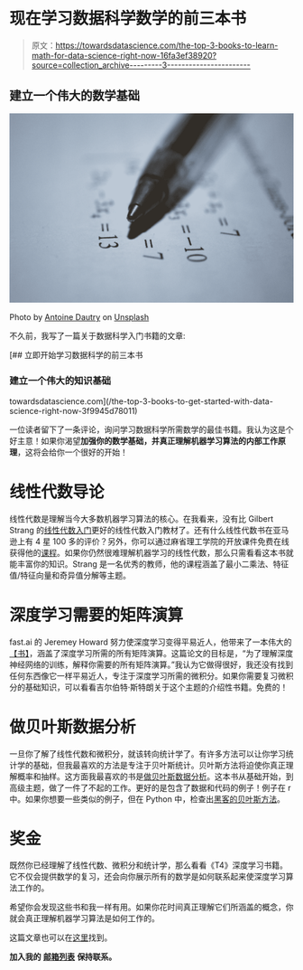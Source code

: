 # 现在学习数据科学数学的前三本书

> 原文：<https://towardsdatascience.com/the-top-3-books-to-learn-math-for-data-science-right-now-16fa3ef38920?source=collection_archive---------3----------------------->

## 建立一个伟大的数学基础

![](img/d31f55801d26e26707711a1ffafe2718.png)

Photo by [Antoine Dautry](https://unsplash.com/@antoine1003?utm_source=medium&utm_medium=referral) on [Unsplash](https://unsplash.com?utm_source=medium&utm_medium=referral)

不久前，我写了一篇关于数据科学入门书籍的文章:

[](/the-top-3-books-to-get-started-with-data-science-right-now-3f9945d78011) [## 立即开始学习数据科学的前三本书

### 建立一个伟大的知识基础

towardsdatascience.com](/the-top-3-books-to-get-started-with-data-science-right-now-3f9945d78011) 

一位读者留下了一条评论，询问学习数据科学所需数学的最佳书籍。我认为这是个好主意！如果你渴望**加强你的数学基础，并真正理解机器学习算法的内部工作原理**，这将会给你一个很好的开始！

# 线性代数导论

线性代数是理解当今大多数机器学习算法的核心。在我看来，没有比 Gilbert Strang 的[线性代数入门](https://amzn.to/2DQNn4G)更好的线性代数入门教材了。还有什么线性代数书在亚马逊上有 4 星 100 多的评价？另外，你可以通过麻省理工学院的开放课件免费在线获得他的[课程](https://ocw.mit.edu/courses/mathematics/18-06-linear-algebra-spring-2010/)。如果你仍然很难理解机器学习的线性代数，那么只需看看这本书就能丰富你的知识。Strang 是一名优秀的教师，他的课程涵盖了最小二乘法、特征值/特征向量和奇异值分解等主题。

# **深度学习需要的矩阵演算**

fast.ai 的 Jeremey Howard 努力使深度学习变得平易近人，他带来了一本伟大的[【书】](https://arxiv.org/pdf/1802.01528.pdf)，涵盖了深度学习所需的所有矩阵演算。这篇论文的目标是，“为了理解深度神经网络的训练，解释你需要的所有矩阵演算。”我认为它做得很好，我还没有找到任何东西像它一样平易近人，专注于深度学习所需的微积分。如果你需要复习微积分的基础知识，可以看看吉尔伯特·斯特朗关于这个主题的介绍性书籍。免费的！

# 做贝叶斯数据分析

一旦你了解了线性代数和微积分，就该转向统计学了。有许多方法可以让你学习统计学的基础，但我最喜欢的方法是专注于贝叶斯统计。贝叶斯方法将迫使你真正理解概率和抽样。这方面我最喜欢的书是[做贝叶斯数据分析](https://amzn.to/2LumkAz)。这本书从基础开始，到高级主题，做了一件了不起的工作。更好的是包含了数据和代码的例子！例子在 r 中。如果你想要一些类似的例子，但在 Python 中，检查出[黑客的贝叶斯方法](https://camdavidsonpilon.github.io/Probabilistic-Programming-and-Bayesian-Methods-for-Hackers/)。

# 奖金

既然你已经理解了线性代数、微积分和统计学，那么看看《T4》深度学习书籍。它不仅会提供数学的复习，还会向你展示所有的数学是如何联系起来使深度学习算法工作的。

希望你会发现这些书和我一样有用。如果你花时间真正理解它们所涵盖的概念，你就会真正理解机器学习算法是如何工作的。

这篇文章也可以在[这里](https://learningwithdata.com/posts/tylerfolkman/the-top-3-books-to-learn-math-for-data-science-right-now-16fa3ef38920/)找到。

**加入我的** [**邮箱列表**](https://upscri.be/lg7gvt) **保持联系。**